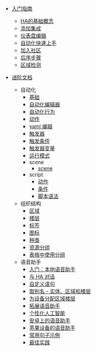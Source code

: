 - [入门指南](homeAssist/get_start/基础概念.md)
  - [HA的基础概念](homeAssist/get_start/基础概念.md)
  - [添加集成](homeAssist/get_start/添加集成.md)
  - [仪表盘编辑](homeAssist/get_start/编辑仪表盘.md)
  - [自动化快速上手](homeAssist/get_start/自动化.md)
  - [加入社区](homeAssist/get_start/加入社区.md)
  - [后序步骤](homeAssist/get_start/后序步骤.md)
  - [区域检测](homeAssist/get_start/所在区域检测.md)

- [进阶文档](homeAssist/detail_decumentation/automation/自动化基础.md)
  - 自动化
    - [基础](homeAssist/detail_decumentation/automation/自动化基础.md)
    - [自动化编辑器](homeAssist/detail_decumentation/automation/自动化编辑器.md)
    - [自动化行为](homeAssist/detail_decumentation/automation/自动化行为.md)
    - [动作](homeAssist/detail_decumentation/automation/动作.md)
    - [yaml 编辑](homeAssist/detail_decumentation/automation/yaml编辑.md)
    - [触发器](homeAssist/detail_decumentation/automation/自动化触发器.md)
    - [触发条件](homeAssist/detail_decumentation/automation/自动化触发条件.md)
    - [触发器变量](homeAssist/detail_decumentation/automation/触发器变量.md)
    - [运行模式](homeAssist/detail_decumentation/automation/运行模式.md)
    - scene
      - [scene](homeAssist/detail_decumentation/automation/scene/scene.md)
    - script
      - [动作](homeAssist/detail_decumentation/automation/script/动作.md)
      - [条件](homeAssist/detail_decumentation/automation/script/条件.md)
      - [脚本语法](homeAssist/detail_decumentation/automation/script/脚本语法.md)
  - 组织结构
    - [区域](homeAssist/detail_decumentation/orgnization/区域.md)
    - [楼层](homeAssist/detail_decumentation/orgnization/楼层.md)
    - [标签](homeAssist/detail_decumentation/orgnization/标签.md)
    - [图标](homeAssist/detail_decumentation/orgnization/图标.md)
    - [种类](homeAssist/detail_decumentation/orgnization/种类.md)
    - [资源分组](homeAssist/detail_decumentation/orgnization/资源分组.md)
    - [表格中使用分组](homeAssist/detail_decumentation/orgnization/表格中使用分组.md)
  - 语音助手
    - [入门：本地语音助手](homeAssist/detail_decumentation/voice/入门-本地语音助手.md)
    - [与 HA 对话](homeAssist/detail_decumentation/voice/与HA对话.md)
    - [自定义语句](homeAssist/detail_decumentation/voice/自定义语句.md)
    - [取别名 - 实体、区域和楼层](homeAssist/detail_decumentation/voice/取别名-实体、区域和楼层.md)
    - [为设备分配区域楼层](homeAssist/detail_decumentation/voice/为你的设备分配区域与楼层.md)
    - [拓展语音助手](homeAssist/detail_decumentation/voice/拓展语音助手.md)
    - [个性化人工智能](homeAssist/detail_decumentation/voice/个性化人工智能.md)
    - [安卓上的语音助手](homeAssist/detail_decumentation/voice/安卓上的语音助手.md)
    - [苹果设备的语音助手](homeAssist/detail_decumentation/voice/苹果设备的语音助手.md)
    - [常用句子示例](homeAssist/detail_decumentation/voice/常用句子示例.md)
    - [最佳实践](homeAssist/detail_decumentation/voice/最佳实践.md)
